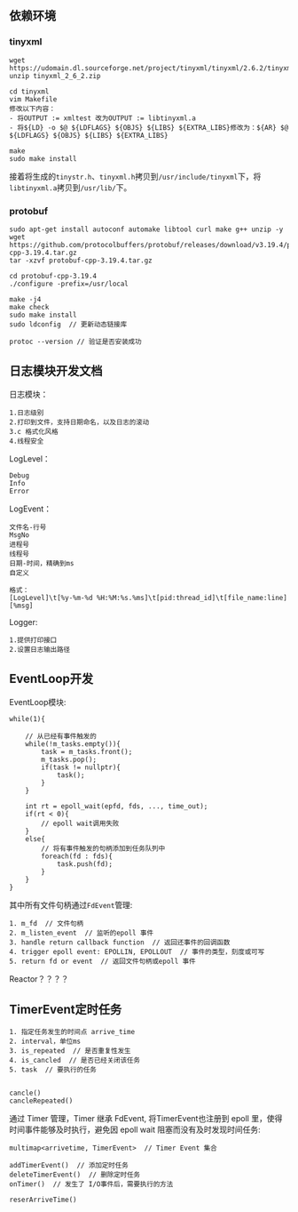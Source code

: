 ## 依赖环境
### tinyxml
```
wget https://udomain.dl.sourceforge.net/project/tinyxml/tinyxml/2.6.2/tinyxml_2_6_2.zip
unzip tinyxml_2_6_2.zip

cd tinyxml
vim Makefile
修改以下内容：
- 将OUTPUT := xmltest 改为OUTPUT := libtinyxml.a
- 将${LD} -o $@ ${LDFLAGS} ${OBJS} ${LIBS} ${EXTRA_LIBS}修改为：${AR} $@ ${LDFLAGS} ${OBJS} ${LIBS} ${EXTRA_LIBS}

make
sudo make install
```
接着将生成的`tinystr.h`、`tinyxml.h`拷贝到`/usr/include/tinyxml`下，将`libtinyxml.a`拷贝到`/usr/lib/`下。

### protobuf
```
sudo apt-get install autoconf automake libtool curl make g++ unzip -y
wget  https://github.com/protocolbuffers/protobuf/releases/download/v3.19.4/protobuf-cpp-3.19.4.tar.gz
tar -xzvf protobuf-cpp-3.19.4.tar.gz

cd protobuf-cpp-3.19.4
./configure -prefix=/usr/local

make -j4 
make check
sudo make install
sudo ldconfig  // 更新动态链接库

protoc --version // 验证是否安装成功
```

## 日志模块开发文档
日志模块：
```
1.日志级别
2.打印到文件，支持日期命名，以及日志的滚动
3.c 格式化风格
4.线程安全
```

LogLevel：
```
Debug
Info
Error
```

LogEvent：
```
文件名-行号
MsgNo
进程号
线程号
日期-时间，精确到ms
自定义

格式：
[LogLevel]\t[%y-%m-%d %H:%M:%s.%ms]\t[pid:thread_id]\t[file_name:line][%msg]
```

Logger:
```
1.提供打印接口
2.设置日志输出路径
```

## EventLoop开发
EventLoop模块:
```
while(1){

    // 从已经有事件触发的
    while(!m_tasks.empty()){
        task = m_tasks.front();
        m_tasks.pop();
        if(task != nullptr){
            task();
        }
    }

    int rt = epoll_wait(epfd, fds, ..., time_out);
    if(rt < 0){
        // epoll wait调用失败
    }
    else{
        // 将有事件触发的句柄添加到任务队列中
        foreach(fd : fds){
            task.push(fd);
        }
    }
}
```

其中所有文件句柄通过`FdEvent`管理:
```
1. m_fd  // 文件句柄
2. m_listen_event  // 监听的epoll 事件
3. handle return callback function  // 返回还事件的回调函数
4. trigger epoll event: EPOLLIN, EPOLLOUT  // 事件的类型，刻度或可写
5. return fd or event  // 返回文件句柄或epoll 事件
```

Reactor？？？？


## TimerEvent定时任务
```
1. 指定任务发生的时间点 arrive_time
2. interval，单位ms
3. is_repeated  // 是否重复性发生
4. is_cancled  // 是否已经关闭该任务
5. task  // 要执行的任务


cancle()
cancleRepeated()
```

通过 Timer 管理，Timer 继承 FdEvent, 将TimerEvent也注册到 epoll 里，使得时间事件能够及时执行，避免因 epoll wait 阻塞而没有及时发现时间任务:
```
multimap<arrivetime, TimerEvent>  // Timer Event 集合

addTimerEvent()  // 添加定时任务
deleteTimerEvent()  // 删除定时任务
onTimer()  // 发生了 I/O事件后，需要执行的方法

reserArriveTime()
```